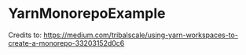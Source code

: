 # YarnMonorepoExample
Credits to: https://medium.com/tribalscale/using-yarn-workspaces-to-create-a-monorepo-33203152d0c6
